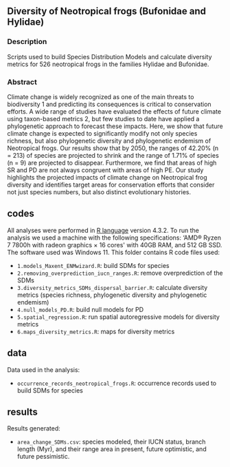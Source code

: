 ## Diversity of Neotropical frogs (Bufonidae and Hylidae)

### Description

<p align="justify">

Scripts used to build Species Distribution Models and calculate diversity metrics for 526 neotropical frogs in the families Hylidae and Bufonidae.

</p>

### Abstract

<p align="justify">

Climate change is widely recognized as one of the main threats to biodiversity 1 and predicting its consequences is critical to conservation efforts. A wide range of studies have evaluated the effects of future climate using taxon-based metrics 2, but few studies to date have applied a phylogenetic approach to forecast these impacts. Here, we show that future climate change is expected to significantly modify not only species richness, but also phylogenetic diversity and phylogenetic endemism of Neotropical frogs. Our results show that by 2050, the ranges of 42.20% (n = 213) of species are projected to shrink and the range of 1.71% of species (n = 9) are projected to disappear. Furthermore, we find that areas of high SR and PD are not always congruent with areas of high PE. Our study highlights the projected impacts of climate change on Neotropical frog diversity and identifies target areas for conservation efforts that consider not just species numbers, but also distinct evolutionary histories.

## codes

All analyses were performed in [R language](https://www.r-project.org/) version 4.3.2. To run the analysis we used a machine with the following specifications: ‘AMD® Ryzen 7 7800h with radeon graphics × 16 cores' with 40GB RAM, and 512 GB SSD. The software used was Windows 11. This folder contains R code files used:

-   `1.models_Maxent_ENMwizard.R`: build SDMs for species
-   `2.removing_overprediction_iucn_ranges.R`: remove overprediction of the SDMs
-   `3.diversity_metrics_SDMs_dispersal_barrier.R`: calculate diversity metrics (species richness, phylogenetic diversity and phylogenetic endemism)
-   `4.null_models_PD.R`: build null models for PD
-   `5.spatial_regression.R`: run spatial autoregressive models for diversity metrics
-   `6.maps_diversity_metrics.R`: maps for diversity metrics 

## data

Data used in the analysis:

-   `occurrence_records_neotropical_frogs.R`: occurrence records used to build SDMs for species

## results

Results generated:

-   `area_change_SDMs.csv`: species modeled, their IUCN status, branch length (Myr), and their range area in present, future optimistic, and future pessimistic. 


